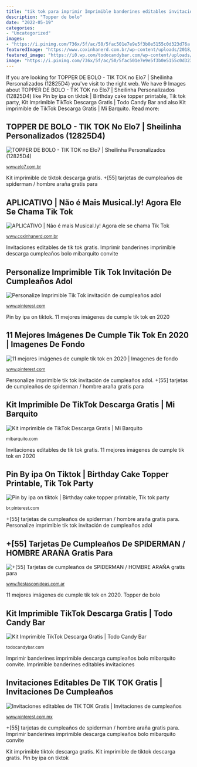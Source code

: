 ```yaml
---
title: "tik tok para imprimir Imprimible banderines editables invitaciones"
description: "Topper de bolo"
date: "2022-05-19"
categories:
- "Uncategorized"
images:
- "https://i.pinimg.com/736x/5f/ac/50/5fac501e7e9e5f3b0e5155c0d323d76a.jpg"
featuredImage: "https://www.coxinhanerd.com.br/wp-content/uploads/2018/08/THUMB-21.jpg"
featured_image: "https://i0.wp.com/todocandybar.com/wp-content/uploads/2020/08/Banderines-tiktok-para-imprimir.png?ssl=1"
image: "https://i.pinimg.com/736x/5f/ac/50/5fac501e7e9e5f3b0e5155c0d323d76a.jpg"
---
```


If you are looking for TOPPER DE BOLO - TIK TOK no Elo7 | Sheilinha Personalizados (12825D4) you've visit to the right web. We have 9 Images about TOPPER DE BOLO - TIK TOK no Elo7 | Sheilinha Personalizados (12825D4) like Pin by іра on tiktok | Birthday cake topper printable, Tik tok party, Kit Imprimible TikTok Descarga Gratis | Todo Candy Bar and also Kit imprimible de TikTok Descarga Gratis | Mi Barquito. Read more:

## TOPPER DE BOLO - TIK TOK No Elo7 | Sheilinha Personalizados (12825D4)

![TOPPER DE BOLO - TIK TOK no Elo7 | Sheilinha Personalizados (12825D4)](https://img.elo7.com.br/product/main/2F61137/topper-de-bolo-tik-tok-tiktok.jpg "Kit imprimible de tiktok descarga gratis")

<small>www.elo7.com.br</small>

Kit imprimible de tiktok descarga gratis. +[55] tarjetas de cumpleaños de spiderman / hombre araña gratis para

## APLICATIVO | Não é Mais Musical.ly! Agora Ele Se Chama Tik Tok

![APLICATIVO | Não é mais Musical.ly! Agora ele se chama Tik Tok](https://www.coxinhanerd.com.br/wp-content/uploads/2018/08/THUMB-21.jpg "Tik topper")

<small>www.coxinhanerd.com.br</small>

Invitaciones editables de tik tok gratis. Imprimir banderines imprimible descarga cumpleaños bolo mibarquito convite

## Personalize Imprimible Tik Tok Invitación De Cumpleaños Adol

![Personalize Imprimible Tik Tok invitación de cumpleaños adol](https://i.pinimg.com/736x/f8/50/67/f85067825581e701ca6f93fdab149014.jpg "Kit imprimible de tiktok descarga gratis")

<small>www.pinterest.com</small>

Pin by іра on tiktok. 11 mejores imágenes de cumple tik tok en 2020

## 11 Mejores Imágenes De Cumple Tik Tok En 2020 | Imagenes De Fondo

![11 mejores imágenes de cumple tik tok en 2020 | Imagenes de fondo](https://i.pinimg.com/236x/f4/17/91/f417910d4dac07ba1d859c998805430d.jpg "Personalize imprimible tik tok invitación de cumpleaños adol")

<small>www.pinterest.com</small>

Personalize imprimible tik tok invitación de cumpleaños adol. +[55] tarjetas de cumpleaños de spiderman / hombre araña gratis para

## Kit Imprimible De TikTok Descarga Gratis | Mi Barquito

![Kit imprimible de TikTok Descarga Gratis | Mi Barquito](https://i1.wp.com/mibarquito.com/wp-content/uploads/2020/08/Banderines-de-Tiktok-para-imprimir.png?ssl=1 "Invitaciones editables de tik tok gratis")

<small>mibarquito.com</small>

Invitaciones editables de tik tok gratis. 11 mejores imágenes de cumple tik tok en 2020

## Pin By іра On Tiktok | Birthday Cake Topper Printable, Tik Tok Party

![Pin by іра on tiktok | Birthday cake topper printable, Tik tok party](https://i.pinimg.com/736x/18/7c/8b/187c8bd0c1825e3719dae64f4a97cdfe.jpg "Personalize imprimible tik tok invitación de cumpleaños adol")

<small>br.pinterest.com</small>

+[55] tarjetas de cumpleaños de spiderman / hombre araña gratis para. Personalize imprimible tik tok invitación de cumpleaños adol

## +[55] Tarjetas De Cumpleaños De SPIDERMAN / HOMBRE ARAÑA Gratis Para

![+[55] Tarjetas de cumpleaños de SPIDERMAN / HOMBRE ARAÑA gratis para](https://www.fiestasconideas.com.ar/img/imgExtra/hombre-arania-spiderman-1-tarjeta-cumpleanios-imprimir.jpg "Kit imprimible tiktok descarga gratis")

<small>www.fiestasconideas.com.ar</small>

11 mejores imágenes de cumple tik tok en 2020. Topper de bolo

## Kit Imprimible TikTok Descarga Gratis | Todo Candy Bar

![Kit Imprimible TikTok Descarga Gratis | Todo Candy Bar](https://i0.wp.com/todocandybar.com/wp-content/uploads/2020/08/Banderines-tiktok-para-imprimir.png?ssl=1 "Topper de bolo")

<small>todocandybar.com</small>

Imprimir banderines imprimible descarga cumpleaños bolo mibarquito convite. Imprimible banderines editables invitaciones

## Invitaciones Editables De TIK TOK Gratis | Invitaciones De Cumpleaños

![Invitaciones editables de TIK TOK Gratis | Invitaciones de cumpleaños](https://i.pinimg.com/736x/5f/ac/50/5fac501e7e9e5f3b0e5155c0d323d76a.jpg "Kit imprimible de tiktok descarga gratis")

<small>www.pinterest.com.mx</small>

+[55] tarjetas de cumpleaños de spiderman / hombre araña gratis para. Imprimir banderines imprimible descarga cumpleaños bolo mibarquito convite

Kit imprimible tiktok descarga gratis. Kit imprimible de tiktok descarga gratis. Pin by іра on tiktok
